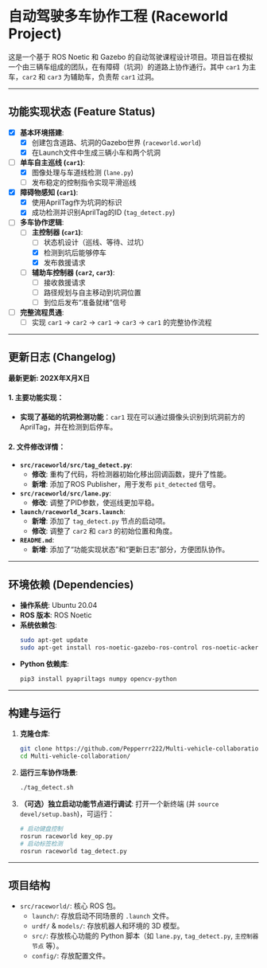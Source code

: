 # 自动驾驶多车协作工程 (Raceworld Project)

这是一个基于 ROS Noetic 和 Gazebo 的自动驾驶课程设计项目。项目旨在模拟一个由三辆车组成的团队，在有障碍（坑洞）的道路上协作通行。其中 `car1` 为主车，`car2` 和 `car3` 为辅助车，负责帮 `car1` 过洞。

---

##  功能实现状态 (Feature Status)

- [x] **基本环境搭建**:
  - [x] 创建包含道路、坑洞的Gazebo世界 (`raceworld.world`)
  - [x] 在Launch文件中生成三辆小车和两个坑洞
- [ ] **单车自主巡线 (`car1`)**:
  - [x] 图像处理与车道线检测 (`lane.py`)
  - [ ] 发布稳定的控制指令实现平滑巡线
- [x] **障碍物感知 (`car1`)**:
  - [x] 使用AprilTag作为坑洞的标识
  - [x] 成功检测并识别AprilTag的ID (`tag_detect.py`)
- [ ] **多车协作逻辑**:
  - [ ] **主控制器 (`car1`)**:
    - [ ] 状态机设计（巡线、等待、过坑）
    - [x] 检测到坑后能够停车
    - [x] 发布救援请求
  - [ ] **辅助车控制器 (`car2`, `car3`)**:
    - [ ] 接收救援请求
    - [ ] 路径规划与自主移动到坑洞位置
    - [ ] 到位后发布“准备就绪”信号
- [ ] **完整流程贯通**:
  - [ ] 实现 `car1` -> `car2` -> `car1` -> `car3` -> `car1` 的完整协作流程

---

##  更新日志 (Changelog)

**最新更新: 202X年X月X日**

#### 1. 主要功能实现：
- **实现了基础的坑洞检测功能**：`car1` 现在可以通过摄像头识别到坑洞前方的AprilTag，并在检测到后停车。

#### 2. 文件修改详情：
- **`src/raceworld/src/tag_detect.py`**:
  - **修改**: 重构了代码，将检测器初始化移出回调函数，提升了性能。
  - **新增**: 添加了ROS Publisher，用于发布 `pit_detected` 信号。
- **`src/raceworld/src/lane.py`**:
  - **修改**: 调整了PID参数，使巡线更加平稳。
- **`launch/raceworld_3cars.launch`**:
  - **新增**: 添加了 `tag_detect.py` 节点的启动项。
  - **修改**: 调整了 `car2` 和 `car3` 的初始位置和角度。
- **`README.md`**:
  - **新增**: 添加了“功能实现状态”和“更新日志”部分，方便团队协作。

---

##  环境依赖 (Dependencies)

- **操作系统**: Ubuntu 20.04
- **ROS 版本**: ROS Noetic
- **系统依赖包**:
  ```bash
  sudo apt-get update
  sudo apt-get install ros-noetic-gazebo-ros-control ros-noetic-ackermann-msgs ros-noetic-apriltag-ros
  ```
- **Python 依赖库**:
  ```bash
  pip3 install pyapriltags numpy opencv-python
  ```

---

##  构建与运行

1.  **克隆仓库**:
    ```bash
    git clone https://github.com/Pepperrr222/Multi-vehicle-collaboration.git
    cd Multi-vehicle-collaboration/
    ```

2.  **运行三车协作场景**:
    ```bash
    ./tag_detect.sh
    ```

3.  **（可选）独立启动功能节点进行调试**:
    打开一个新终端 (并 `source devel/setup.bash`)，可运行：
    ```bash
    # 启动键盘控制
    rosrun raceworld key_op.py
    # 启动标签检测
    rosrun raceworld tag_detect.py
    ```
---

##  项目结构

- `src/raceworld/`: 核心 ROS 包。
  - `launch/`: 存放启动不同场景的 `.launch` 文件。
  - `urdf/` & `models/`: 存放机器人和环境的 3D 模型。
  - `src/`: 存放核心功能的 Python 脚本（如 `lane.py`, `tag_detect.py`, `主控制器节点` 等）。
  - `config/`: 存放配置文件。
